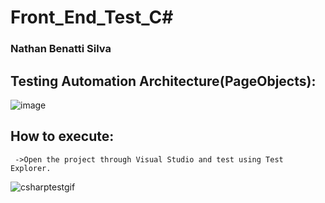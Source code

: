 # Front_End_Test_C#

<h3 align="left">Nathan Benatti Silva</h3>

## Testing Automation Architecture(PageObjects):

![image](https://github.com/nathan-benatti/Front_End_Test_C-/assets/50341422/52fe2d57-98ee-412a-8438-85b2cbb2d1d2)

## How to execute:

     ->Open the project through Visual Studio and test using Test Explorer.


![csharptestgif](https://github.com/nathan-benatti/Front_End_Test_Csharp/assets/50341422/20701a6c-79ad-4017-b116-6b901a6c62b5)
